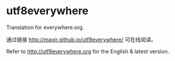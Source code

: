 utf8everywhere
==============

Translation for everywhere.org.

通过链接 http://maojr.github.io/utf8everywhere/ 可在线阅读。

Refer to http://utf8everywhere.org for the English & latest version.
